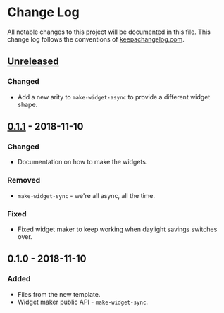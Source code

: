 # Change Log
All notable changes to this project will be documented in this file. This change log follows the conventions of [keepachangelog.com](http://keepachangelog.com/).

## [Unreleased]
### Changed
- Add a new arity to `make-widget-async` to provide a different widget shape.

## [0.1.1] - 2018-11-10
### Changed
- Documentation on how to make the widgets.

### Removed
- `make-widget-sync` - we're all async, all the time.

### Fixed
- Fixed widget maker to keep working when daylight savings switches over.

## 0.1.0 - 2018-11-10
### Added
- Files from the new template.
- Widget maker public API - `make-widget-sync`.

[Unreleased]: https://github.com/your-name/itnorge/compare/0.1.1...HEAD
[0.1.1]: https://github.com/your-name/itnorge/compare/0.1.0...0.1.1
